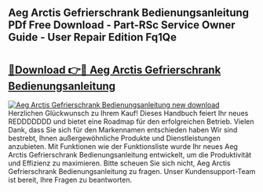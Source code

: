## Aeg Arctis Gefrierschrank Bedienungsanleitung PDf Free Download - Part-RSc Service Owner Guide - User Repair Edition Fq1Qe

# <h2><a href="http://df37h1e.blite.top/?on=Aeg+Arctis+Gefrierschrank+Bedienungsanleitung">🔗Download 👉🔴 Aeg Arctis Gefrierschrank Bedienungsanleitung</a></h2>

[![Aeg Arctis Gefrierschrank Bedienungsanleitung new download](https://i.imgur.com/lujVjoI.png)](http://df37h1e.blite.top/?on=Aeg+Arctis+Gefrierschrank+Bedienungsanleitung)
Herzlichen Glückwunsch zu Ihrem Kauf! Dieses Handbuch feiert Ihr neues REDDDDDDD und bietet eine Roadmap für den erfolgreichen Betrieb. Vielen Dank, dass Sie sich für den Markennamen entschieden haben Wir sind bestrebt, Ihnen außergewöhnliche Produkte und Dienstleistungen anzubieten. Mit Funktionen wie der Funktionsliste wurde Ihr neues Aeg Arctis Gefrierschrank Bedienungsanleitung entwickelt, um die Produktivität und Effizienz zu maximieren. Bitte scheuen Sie sich nicht, Aeg Arctis Gefrierschrank Bedienungsanleitung zu fragen. Unser Kundensupport-Team ist bereit, Ihre Fragen zu beantworten.
